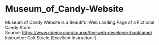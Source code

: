 # Museum_of_Candy-Website
Museum of Candy Website is a Beautiful Web Landing Page of a Fictional Candy Store.</br>
Source: https://www.udemy.com/course/the-web-developer-bootcamp/ </br>
Instructor: Colt Steele (Excellent Instructor✅)
 
